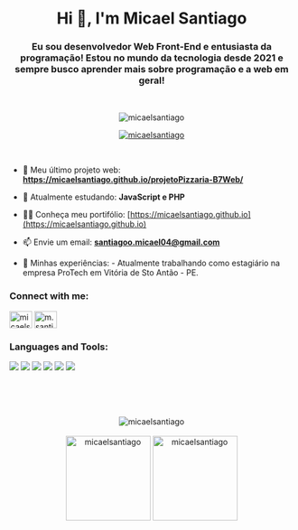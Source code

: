 <h1 align="center">Hi 👋, I'm Micael Santiago</h1>
<h3 align="center">Eu sou desenvolvedor Web Front-End e entusiasta da programação! Estou no mundo da tecnologia desde 2021 e sempre busco aprender mais sobre programação e a web em geral!</h3>

<br>

<p align="center"> <img src="https://komarev.com/ghpvc/?username=micaelsantiago&label=Profile%20views&color=0e75b6&style=flat" alt="micaelsantiago" /> </p>

<p align="center"> <a href="https://github.com/ryo-ma/github-profile-trophy"><img src="https://github-profile-trophy.vercel.app/?username=micaelsantiago" alt="micaelsantiago" /></a> </p>

<br>

- 🔭 Meu último projeto web: **https://micaelsantiago.github.io/projetoPizzaria-B7Web/**

- 🌱 Atualmente estudando: **JavaScript e PHP**

- 👨‍💻 Conheça meu portifólio: [https://micaelsantiago.github.io](https://micaelsantiago.github.io)

- 📫 Envie um email: **santiagoo.micael04@gmail.com**

- 📄 Minhas experiências: - Atualmente trabalhando como estagiário na empresa ProTech em Vitória de Sto Antão - PE.

<h3 align="left">Connect with me:</h3>
<p align="left">
<a href="https://linkedin.com/in/micaelsantiago" target="blank"><img align="center" src="https://raw.githubusercontent.com/rahuldkjain/github-profile-readme-generator/master/src/images/icons/Social/linked-in-alt.svg" alt="micaelsantiago" height="30" width="40" /></a>
<a href="https://instagram.com/m.santiago._" target="blank"><img align="center" src="https://raw.githubusercontent.com/rahuldkjain/github-profile-readme-generator/master/src/images/icons/Social/instagram.svg" alt="m.santiago._" height="30" width="40" /></a>
</p>

<h3 align="left">Languages and Tools:</h3>
<div>
  <span><img src="https://img.shields.io/badge/-HTML5-E34F26?style=for-the-badge&logo=html5&logoColor=white"></span>
  <span><img src="https://img.shields.io/badge/-CSS3-1572B6?style=for-the-badge&logo=css3&logoColor=white"></span>
  <span><img src="https://img.shields.io/badge/-JavaScript-black?style=for-the-badge&logo=javascript&logoColor=eed718"></span>
  <span><img src="https://img.shields.io/badge/-PHP-777BB4?style=for-the-badge&logo=php&logoColor=white"></span>
  <span><img src="https://img.shields.io/badge/-Git-F05032?style=for-the-badge&logo=git&logoColor=white"></span>
  <span><img src="https://img.shields.io/badge/-GitHub-181717?style=for-the-badge&logo=github&logoColor=white"></span>
</div>

<br> <br> <br>

<div align="center">
  <img src="https://github-readme-streak-stats.herokuapp.com/?user=micaelsantiago&" alt="micaelsantiago" />
</div>

<br>

<div align="center">
  <img height="150px" src="https://github-readme-stats.vercel.app/api?username=micaelsantiago&show_icons=true&locale=" alt="micaelsantiago" />
  <img height="150px" src="https://github-readme-stats.vercel.app/api/top-langs?username=micaelsantiago&show_icons=true&locale=en&layout=compact" alt="micaelsantiago" />
</div>
